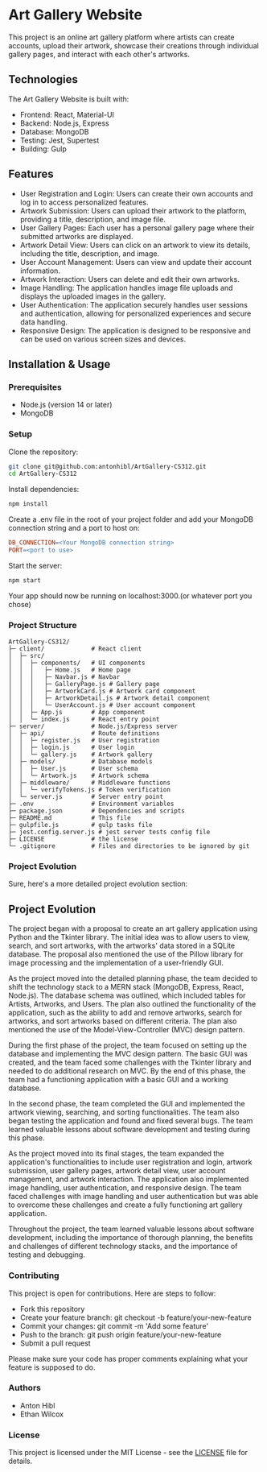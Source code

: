 # Art Gallery Website

This project is an online art gallery platform where artists can create accounts, upload their artwork, showcase their creations through individual gallery pages, and interact with each other's artworks.

## Technologies

The Art Gallery Website is built with:
- Frontend: React, Material-UI
- Backend: Node.js, Express
- Database: MongoDB
- Testing: Jest, Supertest
- Building: Gulp

## Features

- User Registration and Login: Users can create their own accounts and log in to access personalized features.
- Artwork Submission: Users can upload their artwork to the platform, providing a title, description, and image file.
- User Gallery Pages: Each user has a personal gallery page where their submitted artworks are displayed.
- Artwork Detail View: Users can click on an artwork to view its details, including the title, description, and image.
- User Account Management: Users can view and update their account information.
- Artwork Interaction: Users can delete and edit their own artworks.
- Image Handling: The application handles image file uploads and displays the uploaded images in the gallery.
- User Authentication: The application securely handles user sessions and authentication, allowing for personalized experiences and secure data handling.
- Responsive Design: The application is designed to be responsive and can be used on various screen sizes and devices.

## Installation & Usage

### Prerequisites
- Node.js (version 14 or later)
- MongoDB

### Setup

Clone the repository:
```bash
git clone git@github.com:antonhibl/ArtGallery-CS312.git
cd ArtGallery-CS312
```

Install dependencies:

```bash
npm install
```

Create a .env file in the root of your project folder and add your MongoDB connection string and a port to host on:

```makefile
DB_CONNECTION=<Your MongoDB connection string>
PORT=<port to use>
```

Start the server:

```bash
npm start
```

Your app should now be running on localhost:3000.(or whatever port you chose)

### Project Structure

```
ArtGallery-CS312/
├─ client/             # React client
│  ├─ src/
│  │  ├─ components/   # UI components
│  │  │   ├─ Home.js   # Home page
│  │  │   ├─ Navbar.js # Navbar
│  │  │   ├─ GalleryPage.js # Gallery page
│  │  │   ├─ ArtworkCard.js # Artwork card component
│  │  │   ├─ ArtworkDetail.js # Artwork detail component
│  │  │   └─ UserAccount.js # User account component
│  │  ├─ App.js        # App component
│  │  └─ index.js      # React entry point
├─ server/             # Node.js/Express server
│  ├─ api/             # Route definitions
│  │  ├─ register.js   # User registration
│  │  ├─ login.js      # User login
│  │  └─ gallery.js    # Artwork gallery
│  ├─ models/          # Database models
│  │  ├─ User.js       # User schema
│  │  └─ Artwork.js    # Artwork schema
│  ├─ middleware/      # Middleware functions
│  │  └─ verifyTokens.js # Token verification
│  └─ server.js        # Server entry point
├─ .env                # Environment variables
├─ package.json        # Dependencies and scripts
├─ README.md           # This file
├─ gulpfile.js         # gulp tasks file
├─ jest.config.server.js # jest server tests config file
├─ LICENSE             # the license
└─ .gitignore          # Files and directories to be ignored by git
```

### Project Evolution

Sure, here's a more detailed project evolution section:

## Project Evolution

The project began with a proposal to create an art gallery application using Python and the Tkinter library. The initial idea was to allow users to view, search, and sort artworks, with the artworks' data stored in a SQLite database. The proposal also mentioned the use of the Pillow library for image processing and the implementation of a user-friendly GUI.

As the project moved into the detailed planning phase, the team decided to shift the technology stack to a MERN stack (MongoDB, Express, React, Node.js). The database schema was outlined, which included tables for Artists, Artworks, and Users. The plan also outlined the functionality of the application, such as the ability to add and remove artworks, search for artworks, and sort artworks based on different criteria. The plan also mentioned the use of the Model-View-Controller (MVC) design pattern.

During the first phase of the project, the team focused on setting up the database and implementing the MVC design pattern. The basic GUI was created, and the team faced some challenges with the Tkinter library and needed to do additional research on MVC. By the end of this phase, the team had a functioning application with a basic GUI and a working database.

In the second phase, the team completed the GUI and implemented the artwork viewing, searching, and sorting functionalities. The team also began testing the application and found and fixed several bugs. The team learned valuable lessons about software development and testing during this phase.

As the project moved into its final stages, the team expanded the application's functionalities to include user registration and login, artwork submission, user gallery pages, artwork detail view, user account management, and artwork interaction. The application also implemented image handling, user authentication, and responsive design. The team faced challenges with image handling and user authentication but was able to overcome these challenges and create a fully functioning art gallery application.

Throughout the project, the team learned valuable lessons about software development, including the importance of thorough planning, the benefits and challenges of different technology stacks, and the importance of testing and debugging.

### Contributing

This project is open for contributions. Here are steps to follow:

  -  Fork this repository
  -  Create your feature branch: git checkout -b feature/your-new-feature
  -  Commit your changes: git commit -m 'Add some feature'
  -  Push to the branch: git push origin feature/your-new-feature
  -  Submit a pull request

Please make sure your code has proper comments explaining what your feature is supposed to do.

### Authors

   - Anton Hibl
   - Ethan Wilcox

### License

This project is licensed under the MIT License - see the [LICENSE](./LICENSE) file for details.
